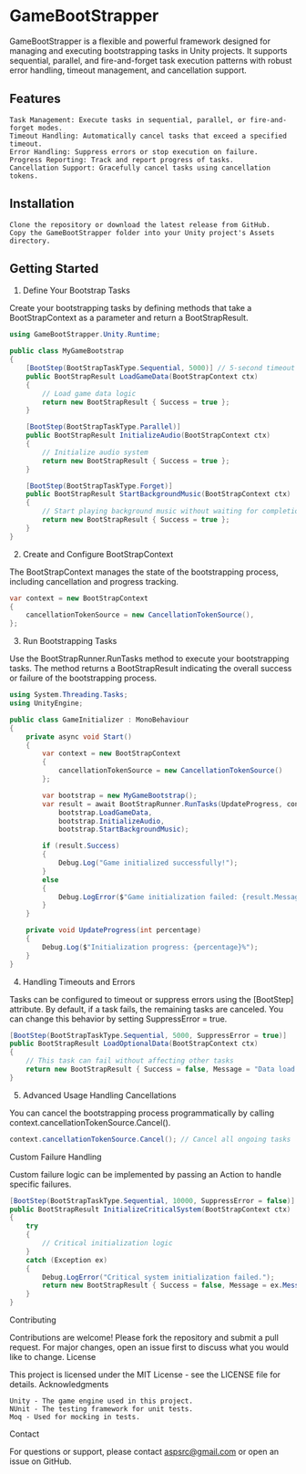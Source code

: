 # GameBootStrapper

GameBootStrapper is a flexible and powerful framework designed for managing and executing bootstrapping tasks in Unity projects. It supports sequential, parallel, and fire-and-forget task execution patterns with robust error handling, timeout management, and cancellation support.

## Features

    Task Management: Execute tasks in sequential, parallel, or fire-and-forget modes.
    Timeout Handling: Automatically cancel tasks that exceed a specified timeout.
    Error Handling: Suppress errors or stop execution on failure.
    Progress Reporting: Track and report progress of tasks.
    Cancellation Support: Gracefully cancel tasks using cancellation tokens.

## Installation

    Clone the repository or download the latest release from GitHub.
    Copy the GameBootStrapper folder into your Unity project's Assets directory.

## Getting Started

1. Define Your Bootstrap Tasks

Create your bootstrapping tasks by defining methods that take a BootStrapContext as a parameter and return a BootStrapResult.

```csharp
using GameBootStrapper.Unity.Runtime;

public class MyGameBootstrap
{
    [BootStep(BootStrapTaskType.Sequential, 5000)] // 5-second timeout
    public BootStrapResult LoadGameData(BootStrapContext ctx)
    {
        // Load game data logic
        return new BootStrapResult { Success = true };
    }

    [BootStep(BootStrapTaskType.Parallel)]
    public BootStrapResult InitializeAudio(BootStrapContext ctx)
    {
        // Initialize audio system
        return new BootStrapResult { Success = true };
    }

    [BootStep(BootStrapTaskType.Forget)]
    public BootStrapResult StartBackgroundMusic(BootStrapContext ctx)
    {
        // Start playing background music without waiting for completion
        return new BootStrapResult { Success = true };
    }
}
```

2. Create and Configure BootStrapContext

The BootStrapContext manages the state of the bootstrapping process, including cancellation and progress tracking.

```csharp
var context = new BootStrapContext
{
    cancellationTokenSource = new CancellationTokenSource(),
};
```

3. Run Bootstrapping Tasks

Use the BootStrapRunner.RunTasks method to execute your bootstrapping tasks. The method returns a BootStrapResult indicating the overall success or failure of the bootstrapping process.

```csharp
using System.Threading.Tasks;
using UnityEngine;

public class GameInitializer : MonoBehaviour
{
    private async void Start()
    {
        var context = new BootStrapContext
        {
            cancellationTokenSource = new CancellationTokenSource()
        };

        var bootstrap = new MyGameBootstrap();
        var result = await BootStrapRunner.RunTasks(UpdateProgress, context, 
            bootstrap.LoadGameData, 
            bootstrap.InitializeAudio, 
            bootstrap.StartBackgroundMusic);

        if (result.Success)
        {
            Debug.Log("Game initialized successfully!");
        }
        else
        {
            Debug.LogError($"Game initialization failed: {result.Message}");
        }
    }

    private void UpdateProgress(int percentage)
    {
        Debug.Log($"Initialization progress: {percentage}%");
    }
}
```

4. Handling Timeouts and Errors

Tasks can be configured to timeout or suppress errors using the [BootStep] attribute. By default, if a task fails, the remaining tasks are canceled. You can change this behavior by setting SuppressError = true.

```csharp
[BootStep(BootStrapTaskType.Sequential, 5000, SuppressError = true)]
public BootStrapResult LoadOptionalData(BootStrapContext ctx)
{
    // This task can fail without affecting other tasks
    return new BootStrapResult { Success = false, Message = "Data load failed" };
}
```

5. Advanced Usage
   Handling Cancellations

You can cancel the bootstrapping process programmatically by calling context.cancellationTokenSource.Cancel().

```csharp
context.cancellationTokenSource.Cancel(); // Cancel all ongoing tasks
```

Custom Failure Handling

Custom failure logic can be implemented by passing an Action to handle specific failures.

```csharp
[BootStep(BootStrapTaskType.Sequential, 10000, SuppressError = false)]
public BootStrapResult InitializeCriticalSystem(BootStrapContext ctx)
{
    try
    {
        // Critical initialization logic
    }
    catch (Exception ex)
    {
        Debug.LogError("Critical system initialization failed.");
        return new BootStrapResult { Success = false, Message = ex.Message };
    }
}
```

Contributing

Contributions are welcome! Please fork the repository and submit a pull request. For major changes, open an issue first to discuss what you would like to change.
License

This project is licensed under the MIT License - see the LICENSE file for details.
Acknowledgments

    Unity - The game engine used in this project.
    NUnit - The testing framework for unit tests.
    Moq - Used for mocking in tests.

Contact

For questions or support, please contact aspsrc@gmail.com  or open an issue on GitHub.